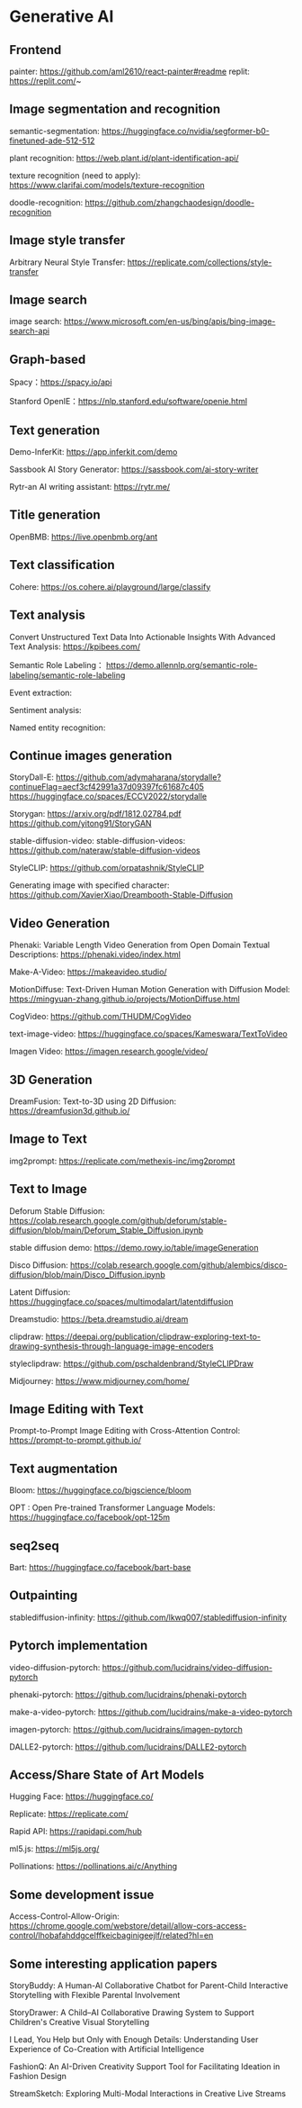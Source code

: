 # Generative AI

## Frontend

painter: https://github.com/aml2610/react-painter#readme
replit: https://replit.com/~

## Image segmentation and recognition

semantic-segmentation: https://huggingface.co/nvidia/segformer-b0-finetuned-ade-512-512

plant recognition: https://web.plant.id/plant-identification-api/

texture recognition (need to apply): https://www.clarifai.com/models/texture-recognition

doodle-recognition: https://github.com/zhangchaodesign/doodle-recognition

## Image style transfer

Arbitrary Neural Style Transfer: https://replicate.com/collections/style-transfer

## Image search

image search: https://www.microsoft.com/en-us/bing/apis/bing-image-search-api

## Graph-based

Spacy：https://spacy.io/api

Stanford OpenIE：https://nlp.stanford.edu/software/openie.html

## Text generation

Demo-InferKit: https://app.inferkit.com/demo

Sassbook AI Story Generator: https://sassbook.com/ai-story-writer

Rytr-an AI writing assistant: https://rytr.me/ 

## Title generation

OpenBMB: https://live.openbmb.org/ant

## Text classification

Cohere: https://os.cohere.ai/playground/large/classify

## Text analysis

Convert Unstructured Text Data Into Actionable Insights With Advanced Text Analysis: https://kpibees.com/

Semantic Role Labeling： https://demo.allennlp.org/semantic-role-labeling/semantic-role-labeling

Event extraction: 

Sentiment analysis:

Named entity recognition:

## Continue images generation

StoryDall-E: 
https://github.com/adymaharana/storydalle?continueFlag=aecf3cf42991a37d09397fc61687c405
https://huggingface.co/spaces/ECCV2022/storydalle

Storygan: 
https://arxiv.org/pdf/1812.02784.pdf
https://github.com/yitong91/StoryGAN

stable-diffusion-video: stable-diffusion-videos: https://github.com/nateraw/stable-diffusion-videos

StyleCLIP: https://github.com/orpatashnik/StyleCLIP

Generating image with specified character: https://github.com/XavierXiao/Dreambooth-Stable-Diffusion

## Video Generation

Phenaki: Variable Length Video Generation from Open Domain Textual Descriptions: https://phenaki.video/index.html

Make-A-Video: https://makeavideo.studio/

MotionDiffuse: Text-Driven Human Motion Generation with Diffusion Model: https://mingyuan-zhang.github.io/projects/MotionDiffuse.html

CogVideo: https://github.com/THUDM/CogVideo

text-image-video: https://huggingface.co/spaces/Kameswara/TextToVideo

Imagen Video: https://imagen.research.google/video/

## 3D Generation

DreamFusion: Text-to-3D using 2D Diffusion: https://dreamfusion3d.github.io/

## Image to Text

img2prompt: https://replicate.com/methexis-inc/img2prompt

## Text to Image

Deforum Stable Diffusion: https://colab.research.google.com/github/deforum/stable-diffusion/blob/main/Deforum_Stable_Diffusion.ipynb

stable diffusion demo: https://demo.rowy.io/table/imageGeneration

Disco Diffusion: https://colab.research.google.com/github/alembics/disco-diffusion/blob/main/Disco_Diffusion.ipynb

Latent Diffusion: https://huggingface.co/spaces/multimodalart/latentdiffusion

Dreamstudio: https://beta.dreamstudio.ai/dream

clipdraw: https://deepai.org/publication/clipdraw-exploring-text-to-drawing-synthesis-through-language-image-encoders

styleclipdraw: https://github.com/pschaldenbrand/StyleCLIPDraw

Midjourney: https://www.midjourney.com/home/

## Image Editing with Text

Prompt-to-Prompt Image Editing with Cross-Attention Control: https://prompt-to-prompt.github.io/

## Text augmentation

Bloom: https://huggingface.co/bigscience/bloom

OPT : Open Pre-trained Transformer Language Models: https://huggingface.co/facebook/opt-125m

## seq2seq

Bart: https://huggingface.co/facebook/bart-base

## Outpainting

stablediffusion-infinity: https://github.com/lkwq007/stablediffusion-infinity

## Pytorch implementation

video-diffusion-pytorch: https://github.com/lucidrains/video-diffusion-pytorch

phenaki-pytorch: https://github.com/lucidrains/phenaki-pytorch

make-a-video-pytorch: https://github.com/lucidrains/make-a-video-pytorch

imagen-pytorch: https://github.com/lucidrains/imagen-pytorch

DALLE2-pytorch: https://github.com/lucidrains/DALLE2-pytorch

## Access/Share State of Art Models

Hugging Face: https://huggingface.co/

Replicate: https://replicate.com/

Rapid API: https://rapidapi.com/hub

ml5.js: https://ml5js.org/

Pollinations: https://pollinations.ai/c/Anything

## Some development issue

Access-Control-Allow-Origin: https://chrome.google.com/webstore/detail/allow-cors-access-control/lhobafahddgcelffkeicbaginigeejlf/related?hl=en

## Some interesting application papers

StoryBuddy: A Human-AI Collaborative Chatbot for Parent-Child Interactive Storytelling with Flexible Parental Involvement

StoryDrawer: A Child–AI Collaborative Drawing System to Support Children's Creative Visual Storytelling

I Lead, You Help but Only with Enough Details: Understanding User Experience of Co-Creation with Artificial Intelligence

FashionQ: An AI-Driven Creativity Support Tool for Facilitating Ideation in Fashion Design

StreamSketch: Exploring Multi-Modal Interactions in Creative Live Streams

